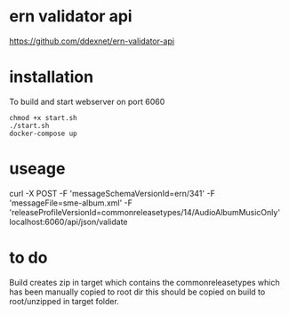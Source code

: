 # ern validator api

https://github.com/ddexnet/ern-validator-api

# installation

To build and start webserver on port 6060

```
chmod +x start.sh
./start.sh
docker-compose up
```

# useage

curl -X POST -F 'messageSchemaVersionId=ern/341' -F 'messageFile=sme-album.xml' -F 'releaseProfileVersionId=commonreleasetypes/14/AudioAlbumMusicOnly' localhost:6060/api/json/validate

# to do

Build creates zip in target which contains the commonreleasetypes which has been manually copied to root dir this should be
copied on build to root/unzipped in target folder.